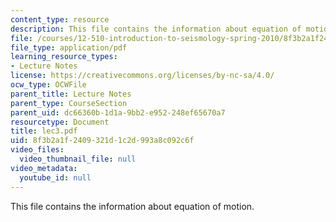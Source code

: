 ```yaml
---
content_type: resource
description: This file contains the information about equation of motion.
file: /courses/12-510-introduction-to-seismology-spring-2010/8f3b2a1f2409321d1c2d993a8c092c6f_lec3.pdf
file_type: application/pdf
learning_resource_types:
- Lecture Notes
license: https://creativecommons.org/licenses/by-nc-sa/4.0/
ocw_type: OCWFile
parent_title: Lecture Notes
parent_type: CourseSection
parent_uid: dc66360b-1d1a-9bb2-e952-248ef65670a7
resourcetype: Document
title: lec3.pdf
uid: 8f3b2a1f-2409-321d-1c2d-993a8c092c6f
video_files:
  video_thumbnail_file: null
video_metadata:
  youtube_id: null
---
```

This file contains the information about equation of motion.